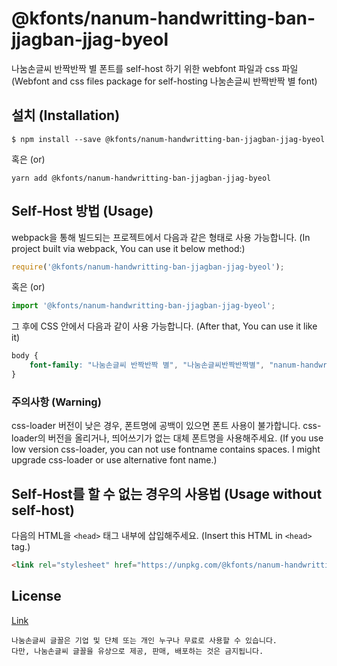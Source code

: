# @kfonts/nanum-handwritting-ban-jjagban-jjag-byeol

나눔손글씨 반짝반짝 별 폰트를 self-host 하기 위한 webfont 파일과 css 파일
(Webfont and css files package for self-hosting 나눔손글씨 반짝반짝 별 font)

## 설치 (Installation)

```
$ npm install --save @kfonts/nanum-handwritting-ban-jjagban-jjag-byeol
```

혹은 (or)

```
yarn add @kfonts/nanum-handwritting-ban-jjagban-jjag-byeol
```

## Self-Host 방법 (Usage)

webpack을 통해 빌드되는 프로젝트에서 다음과 같은 형태로 사용 가능합니다.
(In project built via webpack, You can use it below method:)

```js
require('@kfonts/nanum-handwritting-ban-jjagban-jjag-byeol');
```

혹은 (or)

```js
import '@kfonts/nanum-handwritting-ban-jjagban-jjag-byeol';
```

그 후에 CSS 안에서 다음과 같이 사용 가능합니다.
(After that, You can use it like it)

```css
body {
    font-family: "나눔손글씨 반짝반짝 별", "나눔손글씨반짝반짝별", "nanum-handwritting-ban-jjagban-jjag-byeol";
}
```

### 주의사항 (Warning)

css-loader 버전이 낮은 경우, 폰트명에 공백이 있으면 폰트 사용이 불가합니다.
css-loader의 버전을 올리거나, 띄어쓰기가 없는 대체 폰트명을 사용해주세요.
(If you use low version css-loader, you can not use fontname contains spaces.
I might upgrade css-loader or use alternative font name.)

## Self-Host를 할 수 없는 경우의 사용법 (Usage without self-host)

다음의 HTML을 `<head>` 태그 내부에 삽입해주세요.
(Insert this HTML in `<head>` tag.)

```html
<link rel="stylesheet" href="https://unpkg.com/@kfonts/nanum-handwritting-ban-jjagban-jjag-byeol/index.css" />
```

## License

[Link](https://clova.ai/handwriting/list.html)

```
나눔손글씨 글꼴은 기업 및 단체 또는 개인 누구나 무료로 사용할 수 있습니다.
다만, 나눔손글씨 글꼴을 유상으로 제공, 판매, 배포하는 것은 금지됩니다.

```
